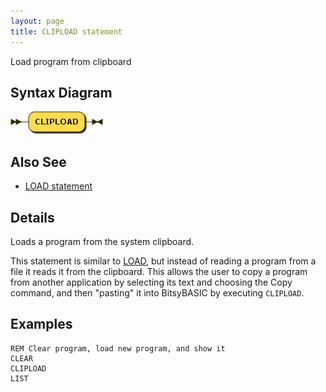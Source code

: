 ```yaml
---
layout: page
title: CLIPLOAD statement
---
```


Load program from clipboard


## Syntax Diagram

![Syntax diagram](/diagram/CLIPLOAD-statement.png)


## Also See

- [LOAD statement](/reference/load)


## Details

Loads a program from the system clipboard.

This statement is similar to [LOAD](/reference/load), but instead of reading a program from a file it reads it from the clipboard.  This allows the user to copy a program from another application by selecting its text and choosing the Copy command, and then "pasting" it into BitsyBASIC by executing `CLIPLOAD`.


## Examples

    REM Clear program, load new program, and show it
    CLEAR
    CLIPLOAD
    LIST

